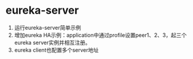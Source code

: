 # eureka-server
1. 运行eureka-server简单示例
2. 增加eureka HA示例：application中通过profile设置peer1、2、3，起三个eureka server实例并相互注册。
3. eureka client也配置多个server地址